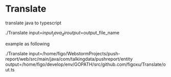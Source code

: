 # Translate


translate java to typescript

./Translate input=$input_java_dir output=$output_file_name

example as following

./Translate input=/home/figo/WebstormProjects/push-report/web/src/main/java/com/talkingdata/pushreport/entity output=/home/figo/develop/env/GOPATH/src/github.com/figoxu/Translate/out.ts

